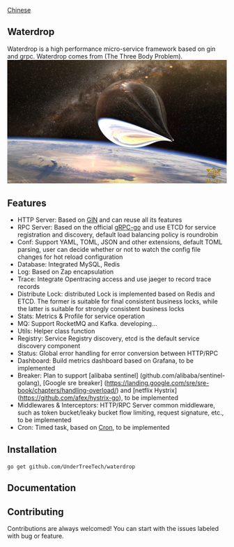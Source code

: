 [Chinese](README_CN.md)

## Waterdrop

Waterdrop is a high performance micro-service framework based on gin and grpc. Waterdrop comes from (The Three Body Problem).
![waterdrop](docs/images/waterdrop.jpg)

## Features

- HTTP Server: Based on [GIN](https://github.com/gin-gonic/gin) and can reuse all its features
- RPC Server: Based on the official [gRPC-go](https://github.com/grpc/grpc-go) and use ETCD for service registration and discovery, 
default load balancing policy is roundrobin
- Conf: Support YAML, TOML, JSON and other extensions, default TOML parsing, user can decide whether or not to 
watch the config file changes for hot reload configuration
- Database: Integrated MySQL, Redis
- Log: Based on Zap encapsulation
- Trace: Integrate Opentracing access and use jaeger to record trace records
- Distribute Lock: distributed Lock is implemented based on Redis and ETCD. 
The former is suitable for final consistent business locks, while the latter is suitable for strongly consistent business locks
- Stats: Metrics & Profile for service operation
- MQ: Support RocketMQ and Kafka. developing...
- Utils: Helper class function
- Registry: Service Registry discovery, etcd is the default service discovery component
- Status: Global error handling for error conversion between HTTP/RPC
- Dashboard: Build metrics dashboard based on Grafana, to be implemented
- Breaker: Plan to support [alibaba sentinel] (github.com/alibaba/sentinel-golang), 
[Google sre breaker] (https://landing.google.com/sre/sre-book/chapters/handling-overload/) and 
[netflix Hystrix] (https://github.com/afex/hystrix-go), to be implemented
- Middlewares & Interceptors: HTTP/RPC Server common middleware, such as token bucket/leaky bucket flow limiting, 
request signature, etc., to be implemented
- Cron: Timed task, based on [Cron](github.com/robfig/cron), to be implemented


## Installation

`go get github.com/UnderTreeTech/waterdrop`

## Documentation

## Contributing

Contributions are always welcomed! You can start with the issues labeled with bug or feature.